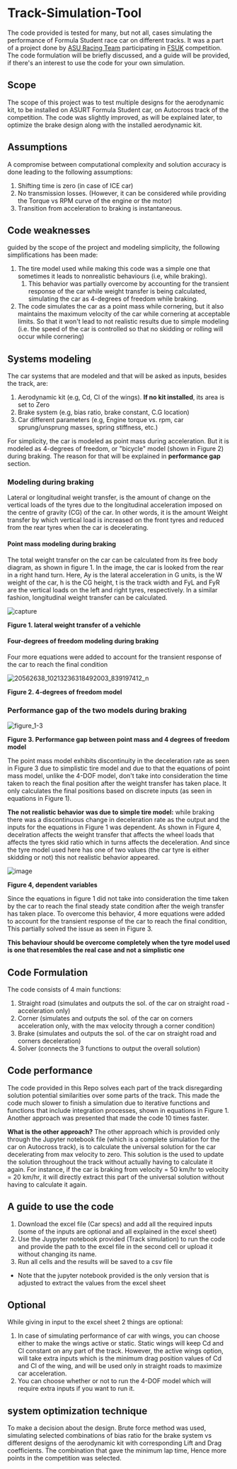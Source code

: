 # Track-Simulation-Tool
The code provided is tested for many, but not all, cases simulating the performance of Formula Student race car on different tracks. It was a part of a project done by [ASU Racing Team](http://asuracingteam.org/) participating in [FSUK](https://www.imeche.org/events/formula-student) competition. The code formulation will be briefly discussed, and a guide will be provided, if there's an interest to use the code for your own simulation.

## Scope
The scope of this project was to test multiple designs for the aerodynamic kit, to be installed on ASURT Formula Student car, on Autocross track of the competition. The code was slightly improved, as will be explained later, to optimize the brake design along with the installed aerodynamic kit.

## Assumptions 
A compromise between computational complexity and solution accuracy is done leading to the following assumptions:
1. Shifting time is zero (in case of ICE car)
2. No transmission losses. (However, it can be considered while providing the Torque vs RPM curve of the engine or the motor)
3. Transition from acceleration to braking is instantaneous. 

## Code weaknesses
guided by the scope of the project and modeling simplicity, the following simplifications has been made:
1. The tire model used while making this code was a simple one that sometimes it leads to nonrealistic behaviours (i.e, while braking). 
   1. This behavior was partially overcome by accounting for the transient response of the car while weight transfer is being calculated, simulating the car as 4-degrees of freedom while braking.
2. The code simulates the car as a point mass while cornering, but it also maintains the maximum velocity of the car while cornering at acceptable limits. So that it won't lead to not realistic results due to simple modeling (i.e. the speed of the car is controlled so that no skidding or rolling will occur while cornering)

## Systems modeling 
The car systems that are modeled and that will be asked as inputs, besides the track, are:
1. Aerodynamic kit (e.g, Cd, Cl of the wings). 
**If no kit installed**, its area is set to Zero
2. Brake system (e.g, bias ratio, brake constant, C.G location)
3. Car different parameters (e.g, Engine torque vs. rpm, car sprung/unsprung masses, spring stiffness, etc.)

For simplicity, the car is modeled as point mass during acceleration. But it is modeled as 4-degrees of freedom, or "bicycle" model (shown in Figure 2) during braking. The reason for that will be explained in **performance gap** section.

### Modeling during braking
Lateral or longitudinal weight transfer, is the amount of change on the vertical loads of the tyres due to the longitudinal acceleration imposed on the centre of gravity (CG) of the car. In other words, it is the amount Weight transfer by which vertical load is increased on the front tyres and reduced from the rear tyres when the car is decelerating.
 
#### Point mass modeling during braking
The total weight transfer on the car can be calculated from its free body diagram, as shown in figure 1. In the image, the car is looked from the rear in a right hand turn. Here, Ay is the lateral acceleration in G units, is the W weight of the car, h is the CG height, t is the track width and FyL and FyR are the vertical loads on the left and right tyres, respectively. In a similar fashion, longitudinal weight transfer can be calculated.

![capture](https://user-images.githubusercontent.com/27374894/46210505-2ff1f500-c331-11e8-9503-81139d68f11f.PNG)

**Figure 1. lateral weight transfer of a vehichle**  

#### Four-degrees of freedom modeling during braking

Four more equations were added to account for the transient response of the car to reach the final condition

![20562638_10213236318492003_839197412_n](https://user-images.githubusercontent.com/27374894/46210573-5f086680-c331-11e8-9b81-287a8748ce62.png)

**Figure 2. 4-degrees of freedom model** 

### Performance gap of the two models during braking

![figure_1-3](https://user-images.githubusercontent.com/27374894/46210603-72b3cd00-c331-11e8-8162-64771587c97f.png)

**Figure 3. Performance gap between point mass and 4 degrees of freedom model** 

The point mass model exhibits discontinuity in the deceleration rate as seen in Figure 3 due to simplistic tire model and due to that the equations of point mass model, unlike the 4-DOF model, don't take into consideration the time taken to reach the final position after the weight transfer has taken place. It only calculates the final positions based on discrete inputs (as seen in equations in Figure 1). 

**The not realistic behavior was due to simple tire model:** while braking there was a discontinuous change in deceleration rate as the output and the inputs for the equations in Figure 1 was dependent. As shown in Figure 4, decelration affects the weight transfer that affects the wheel loads that affects the tyres skid ratio which in turns affects the deceleration. And since the tyre model used here has one of two values (the car tyre is either skidding or not) this not realistic behavior appeared.

![image](https://user-images.githubusercontent.com/27374894/46214873-51a4a980-c33c-11e8-9ff7-034fb65143d0.png)

**Figure 4, dependent variables**

Since the equations in figure 1 did not take into consideration the time taken by the car to reach the final steady state condition after the weigh transfer has taken place. To overcome this behavior, 4 more equations were added to account for the transient response of the car to reach the final condition, This partially solved the issue  as seen in Figure 3.

**This behaviour should be overcome completely when the tyre model used is one that resembles the real case and not a simplistic one**

## Code Formulation
The code consists of 4 main functions:
1. Straight road (simulates and outputs the sol. of the car on straight road - acceleration only)
2. Corner (simulates and outputs the sol. of the car on corners acceleration only, with the max velocity through a corner condition)
3. Brake (simulates and outputs the sol. of the car on straight road and corners deceleration)
4. Solver (connects the 3 functions to output the overall solution)

## Code performance
The code provided in this Repo solves each part of the track disregarding solution potential similarities over some parts of the track. This made the code much slower to finish a simulation due to iterative functions and functions that include integration processes, shown in equations in Figure 1. Another approach was presented that made the code 10 times faster.

**What is the other approach?**
The other approach which is provided only through the Jupyter notebook file (which is a complete simulation for the car on Autocross track), is to calculate the universal solution for the car decelerating from max velocity to zero. This solution is the used to update the solution throughout the track without actually having to calculate it again. For instance, if the car is braking from velocity = 50 km/hr to velocity = 20 km/hr, it will directly extract this part of the universal solution without having to calculate it again.

## A guide to use the code
1. Download the excel file (Car specs) and add all the required inputs (some of the inputs are optional and all explained in the excel sheet)
2. Use the Juypyter notebook provided (Track simulation) to run the code and provide the path to the excel file in the second cell or upload it without changing its name.
3. Run all cells and the results will be saved to a csv file

* Note that the jupyter notebook provided is the only version that is adjusted to extract the values from the excel sheet

## Optional
While giving in input to the excel sheet 2 things are optional:
1. In case of simulating performance of car with wings, you can choose either to make the wings active or static. Static wings will keep Cd and Cl constant on any part of the track. However, the active wings option, will take extra inputs which is the minimum drag position values of Cd and Cl of the wing, and will be used only in straight roads to maximize car acceleration.
2. You can choose whether or not to run the 4-DOF model which will require extra inputs if you want to run it.

## system optimization technique 
To make a decision about the design. Brute force method was used, simulating selected combinations of bias ratio for the brake system vs different designs of the aerodynamic kit with corresponding Lift and Drag coefficients. The combination that gave the minimum lap time, Hence more points in the competition was selected.
